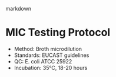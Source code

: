 markdown
# MIC Testing Protocol
- Method: Broth microdilution
- Standards: EUCAST guidelines
- QC: E. coli ATCC 25922
- Incubation: 35°C, 18-20 hours

